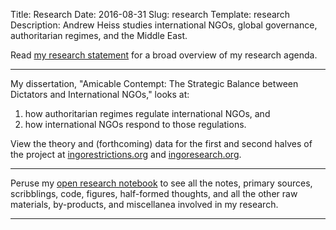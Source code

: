Title: Research
Date: 2016-08-31
Slug: research
Template: research
Description: Andrew Heiss studies international NGOs, global governance, authoritarian regimes, and the Middle East.

Read [my research statement](/files/research/2016-08-31-andrew-heiss-research-statement.pdf) for a broad overview of my research agenda.

---

My dissertation, "Amicable Contempt: The Strategic Balance between Dictators and International NGOs," looks at:

1. how authoritarian regimes regulate international NGOs, and
2. how international NGOs respond to those regulations.

View the theory and (forthcoming) data for the first and second halves of the project at [ingorestrictions.org](http://ingorestrictions.org/) and [ingoresearch.org](https://www.ingoresearch.org/).

---

Peruse my [open research notebook](https://notebook.andrewheiss.com/) to see all the notes, primary sources, scribblings, code, figures, half-formed thoughts, and all the other raw materials, by-products, and miscellanea involved in my research.

---

